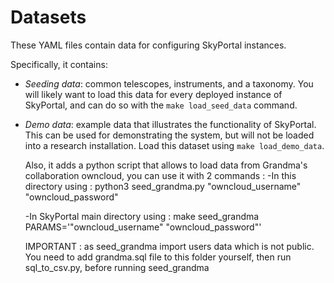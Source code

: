 # Datasets

These YAML files contain data for configuring SkyPortal instances.

Specifically, it contains:

- *Seeding data*: common telescopes, instruments, and a taxonomy.  You
  will likely want to load this data for every deployed instance of
  SkyPortal, and can do so with the `make load_seed_data` command.

- *Demo data*: example data that illustrates the functionality of
  SkyPortal.  This can be used for demonstrating the system, but
  will not be loaded into a research installation.  Load this dataset using
  `make load_demo_data`.
  
  Also, it adds a python script that allows to load data from Grandma's collaboration owncloud, you can use it with 2 commands :
  -In this directory using : python3 seed_grandma.py "owncloud_username" "owncloud_password"
  
  -In SkyPortal main directory using : make seed_grandma PARAMS='"owncloud_username" "owncloud_password"'
  
  IMPORTANT : as seed_grandma import users data which is not public. You need to add grandma.sql file to this folder yourself, then run sql_to_csv.py, before running seed_grandma
